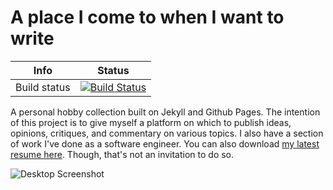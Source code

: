 # A place I come to when I want to write

Info | Status
--- | ---
Build status | [![Build Status](https://travis-ci.org/rogeruiz/write.svg?branch=master)](https://travis-ci.org/rogeruiz/write)

A personal hobby collection built on Jekyll and Github Pages. The intention of
this project is to give myself a platform on which to publish ideas, opinions,
critiques, and commentary on various topics. I also have a section of work I've
done as a software engineer. You can also download [my latest resume
here](http://write.rog.gr/resume.pdf). Though, that's not an invitation to do
so.

![Desktop Screenshot](https://dl.dropbox.com/s/u3kplyks4dvgeew/Screenshot%202017-02-21%2019.59.13.png)
